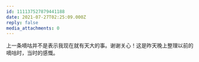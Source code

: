 ```yaml
---
id: 111137527879441188
date: 2021-07-27T02:25:09.000Z
reply: false
media_attachments: 0
---
```


上一条嘀咕并不是表示我现在就有天大的事。谢谢关心！这是昨天晚上整理以前的嘀咕时，当时的感慨。

